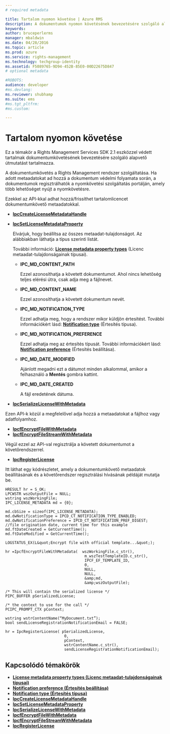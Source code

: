 ```yaml
---
# required metadata

title: Tartalom nyomon követése | Azure RMS
description: A dokumentumok nyomon követésének bevezetésére szolgáló alapvető útmutatás
keywords:
author: bruceperlerms
manager: mbaldwin
ms.date: 04/28/2016
ms.topic: article
ms.prod: azure
ms.service: rights-management
ms.technology: techgroup-identity
ms.assetid: F5089765-9D94-452B-85E0-00D22675D847
# optional metadata

#ROBOTS:
audience: developer
#ms.devlang:
ms.reviewer: shubhamp
ms.suite: ems
#ms.tgt_pltfrm:
#ms.custom:

---
```


# Tartalom nyomon követése

Ez a témakör a Rights Management Services SDK 2.1 eszközzel védett tartalmak dokumentumkövetésének bevezetésére szolgáló alapvető útmutatást tartalmazza.

A dokumentumkövetés a Rights Management rendszer szolgáltatása. Ha adott metaadatokat ad hozzá a dokumentum védelmi folyamata során, a dokumentumok regisztrálhatók a nyomkövetési szolgáltatás portálján, amely több lehetőséget nyújt a nyomkövetésre.

Ezekkel az API-kkal adhat hozzá/frissíthet tartalomlicencet dokumentumkövető metaadatokkal.

-   [**IpcCreateLicenseMetadataHandle**](/rights-management/sdk/2.1/api/win/functions#msipc_ipccreatelicensemetadatahandle)
-   [**IpcSetLicenseMetadataProperty**](/rights-management/sdk/2.1/api/win/functions#msipc_ipcsetlicensemetadataproperty)

    Elvárjuk, hogy beállítsa az összes metaadat-tulajdonságot. Az alábbiakban láthatja a típus szerinti listát.

    További információ: [**License metadata property types**](/rights-management/sdk/2.1/api/win/license%20metadata%20property%20types#msipc_license_metadata_property_types) (Licenc metaadat-tulajdonságainak típusai).

    -   **IPC\_MD\_CONTENT\_PATH**

        Ezzel azonosíthatja a követett dokumentumot. Ahol nincs lehetőség teljes elérési útra, csak adja meg a fájlnevet.

    -   **IPC\_MD\_CONTENT\_NAME**

        Ezzel azonosíthatja a követett dokumentum nevét.

    -   **IPC\_MD\_NOTIFICATION\_TYPE**

        Ezzel adhatja meg, hogy a rendszer mikor küldjön értesítést. További információkért lásd: [**Notification type**](/rights-management/sdk/2.1/api/win/notification%20type#msipc_notification_type) (Értesítés típusa).

    -   **IPC\_MD\_NOTIFICATION\_PREFERENCE**

        Ezzel adhatja meg az értesítés típusát. További információkért lásd: [**Notification preference**](/rights-management/sdk/2.1/api/win/constants#msipc_notification_preference) (Értesítés beállítása).

    -   **IPC\_MD\_DATE\_MODIFIED**

        Ajánlott megadni ezt a dátumot minden alkalommal, amikor a felhasználó a **Mentés** gombra kattint.

    -   **IPC\_MD\_DATE\_CREATED**

        A fájl eredetének dátuma.

-   [**IpcSerializeLicenseWithMetadata**](/rights-management/sdk/2.1/api/win/functions#msipc_ipcserializelicensemetadata)

Ezen API-k közül a megfelelővel adja hozzá a metaadatokat a fájlhoz vagy adatfolyamhoz.

-   [**IpcfEncryptFileWithMetadata**](/rights-management/sdk/2.1/api/win/functions#msipc_ipcfencryptfilewithmetadata)
-   [**IpcfEncryptFileStreamWithMetadata**](/rights-management/sdk/2.1/api/win/functions#msipc_ipcfencryptfilestreamwithmetadata)

Végül ezzel az API-val regisztrálja a követett dokumentumot a követőrendszerrel.

-   [**IpcRegisterLicense**](/rights-management/sdk/2.1/api/win/functions#msipc_ipcregisterlicense)

Itt láthat egy kódrészletet, amely a dokumentumkövető metaadatok beállításának és a követőrendszer regisztrálási hívásának példáját mutatja be.



    HRESULT hr = S_OK;
    LPCWSTR wszOutputFile = NULL;
    wstring wszWorkingFile;
    IPC_LICENSE_METADATA md = {0};

    md.cbSize = sizeof(IPC_LICENSE_METADATA);
    md.dwNotificationType = IPCD_CT_NOTIFICATION_TYPE_ENABLED;
    md.dwNotificationPreference = IPCD_CT_NOTIFICATION_PREF_DIGEST;
    //file origination date, current time for this example
    md.ftDateCreated = GetCurrentTime();
    md.ftDateModified = GetCurrentTime();

    LOGSTATUS_EX(L&quot;Encrypt file with official template...&quot;);

    hr =IpcfEncryptFileWithMetadata(  wszWorkingFile.c_str(),
                                       m_wszTestTemplateID.c_str(),
                                       IPCF_EF_TEMPLATE_ID,
                                       0,
                                       NULL,
                                       NULL,
                                       &amp;md,
                                       &amp;wszOutputFile);

    /* This will contain the serialized license */
    PIPC_BUFFER pSerializedLicense;

    /* the context to use for the call */
    PCIPC_PROMPT_CTX pContext;

    wstring wstrContentName(“MyDocument.txt”);
    bool sendLicenseRegistrationNotificationEmail = FALSE;

    hr = IpcRegisterLicense( pSerializedLicense,
                              0,
                              pContext,
                              wstrContentName.c_str(),
                              sendLicenseRegistrationNotificationEmail);


## Kapcsolódó témakörök


* [**License metadata property types (Licenc metaadat-tulajdonságainak típusai)**](/rights-management/sdk/2.1/api/win/license%20metadata%20property%20types#msipc_license_metadata_property_types)
* [**Notification preference (Értesítés beállítása)**](/rights-management/sdk/2.1/api/win/constants#msipc_notification_preference)
* [**Notification type (Értesítés típusa)**](/rights-management/sdk/2.1/api/win/notification%20type#msipc_notification_type)
* [**IpcCreateLicenseMetadataHandle**](/rights-management/sdk/2.1/api/win/functions#msipc_ipccreatelicensemetadatahandle)
* [**IpcSetLicenseMetadataProperty**](/rights-management/sdk/2.1/api/win/functions#msipc_ipcsetlicensemetadataproperty)
* [**IpcSerializeLicenseWithMetadata**](/rights-management/sdk/2.1/api/win/functions#msipc_ipcserializelicensemetadata)
* [**IpcfEncryptFileWithMetadata**](/rights-management/sdk/2.1/api/win/functions#msipc_ipcfencryptfilewithmetadata)
* [**IpcfEncryptFileStreamWithMetadata**](/rights-management/sdk/2.1/api/win/functions#msipc_ipcfencryptfilestreamwithmetadata)
* [**IpcRegisterLicense**](/rights-management/sdk/2.1/api/win/functions#msipc_ipcregisterlicense)
 

 


<!--HONumber=May16_HO2-->


